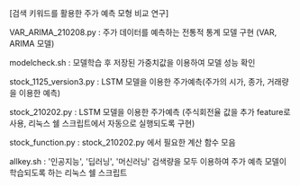 [검색 키워드를 활용한 주가 예측 모형 비교 연구]

VAR_ARIMA_210208.py : 주가 데이터를 예측하는 전통적 통계 모델 구현 (VAR, ARIMA 모델)

modelcheck.sh : 모델학습 후 저장된 가중치값을 이용하여 모델 성능 확인

stock_1125_version3.py : LSTM 모델을 이용한 주가예측(주가의 시가, 종가, 거래량을 이용한 예측)

stock_210202.py : LSTM 모델을 이용한 주가예측 (주식회전율 값을 추가 feature로 사용, 리눅스 쉘 스크립트에서 자동으로 실행되도록 구현)

stock_function.py : stock_210202.py 에서 필요한 계산 함수 모음

allkey.sh : '인공지능', '딥러닝', '머신러닝' 검색량을 모두 이용하여 주가 예측 모델이 학습되도록 하는 리눅스 쉘 스크립트


